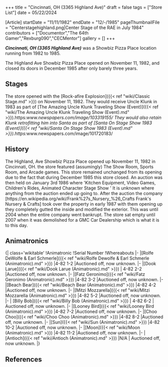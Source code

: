 +++
title = "Cincinnati, OH (3365 Highland Ave)"
draft = false
tags = ["Store List"]
date = 05/22/2024

[Article]
startDate = "11/11/1982"
endDate = "12/-/1985"
pageThumbnailFile = "Centerstagehighland.png|Center Stage of the RAE in July 1984"
contributors = ["Documentor","The 64th Gamer","Rexburg090","CECMentor"]
gallery = []
+++


<b><i>Cincinnati, OH (3365 Highland Ave)</b></i> was a Showbiz Pizza Place location running from 1982 to 1985.

The Highland Ave Showbiz Pizza Place opened on November 11, 1982, and closed its doors in December 1985 after only barely three years. 

<h2> Stages </h2>
The store opened with the [Rock-afire Explosion]({{< ref "wiki/Classic Stage.md" >}}) on November 11, 1982. They would receive Uncle Klunk in 1983 as part of [The Amazing Uncle Klunk Traveling Show (Event)]({{< ref "wiki/The Amazing Uncle Klunk Traveling Show (Event).md" >}}).<ref>https:<i>www.newspapers.com/image/103319155/</ref> They would also retain Klunk retrofitting him into Santa as part of [Santa On Stage Show 1983 (Event)]({{< ref "wiki/Santa On Stage Show 1983 (Event).md" >}}).<ref>https:</i>www.newspapers.com/image/101720183/</ref> 

<h2> History </h2>
The Highland, Ave Showbiz Pizza Place opened up November 11, 1982 in Cincinnati, OH. the store featured (assumingly) The Show Room, Sports Room, and Arcade games. This store remained unchanged from its opening due to the fact that during December 1985 this store closed. An auction was then held on January 3rd 1986 where 'Kitchen Equipment, Video Games, Children's Rides, Animated Character Stage Show ' It is unknown where anything from the auction ended up going to. After the auction the company [https://en.wikipedia.org/wiki/Frank%27s_Nursery_%26_Crafts Frank's Nursery & Crafts] took over the property in early 1987 with them opening up they completely gutted the inside and modified the exterior. This was until 2004 when the entire company went bankrupt. The store sat empty until 2007 when it was demolished for a GMC Car Dealership which is what it is to this day.

<h2>Animatronics</h2>
{| class='wikitable'
!Animatronic
!Serial Number
!Whereabouts
|-
|[Rolfe DeWolfe & Earl Schmerle]({{< ref "wiki/Rolfe Dewolfe & Earl Schmerle (Animatronic).md" >}})
|4-82 1-2
|Auctioned off, now unknown.
|-
|[Dook Larue]({{< ref "wiki/Dook Larue (Animatronic).md" >}})
| 4-82 2-2
|Auctioned off, now unknown.
|-
|[Fatz Geronimo]({{< ref "wiki/Fatz Geronimo (Animatronic).md" >}})
|4-82 3-2
|Auctioned off, now unknown.
|-
|[Beach Bear]({{< ref "wiki/Beach Bear (Animatronic).md" >}})
|4-82 4-2
|Auctioned off, now unknown.
|-
|[Mitzi Mozzarella]({{< ref "wiki/Mitzi Mozzarella (Animatronic).md" >}})
|4-82 5-2
|Auctioned off, now unknown.
|-
| [Billy Bob]({{< ref "wiki/Billy Bob (Animatronic).md" >}})
| 4-82 6-2
| Auctioned off, now unknown.
|-
|[Looney Bird]({{< ref "wiki/Looney Bird (Animatronic).md" >}})
|4-82 7-2
|Auctioned off, now unknown.
|-
|[Choo Choo]({{< ref "wiki/Choo Choo (Animatronic).md" >}})
|4-82 8-2
|Auctioned off, now unknown.
|-
|[Sun]({{< ref "wiki/Sun (Animatronic).md" >}})
|4-82 10-2
|Auctioned off, now unknown.
|-
|[Moon]({{< ref "wiki/Moon (Animatronic).md" >}})
|4-82 11-2
|Auctioned off, now unknown.
|-
|[Antioch]({{< ref "wiki/Antioch (Animatronic).md" >}})
|N/A
| Auctioned off, now unknown.
|}
<h2> References </h2>